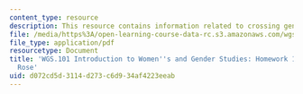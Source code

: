 ```yaml
---
content_type: resource
description: This resource contains information related to crossing gender boundaries.
file: /media/https%3A/open-learning-course-data-rc.s3.amazonaws.com/wgs-101-introduction-to-womens-and-gender-studies-fall-2014/d072cd5d3114d273c6d934af4223eeab_MITWGS_101F14_Hwork12.pdf
file_type: application/pdf
resourcetype: Document
title: 'WGS.101 Introduction to Women''s and Gender Studies: Homework 12 Ma Vie en
  Rose'
uid: d072cd5d-3114-d273-c6d9-34af4223eeab
---
```

